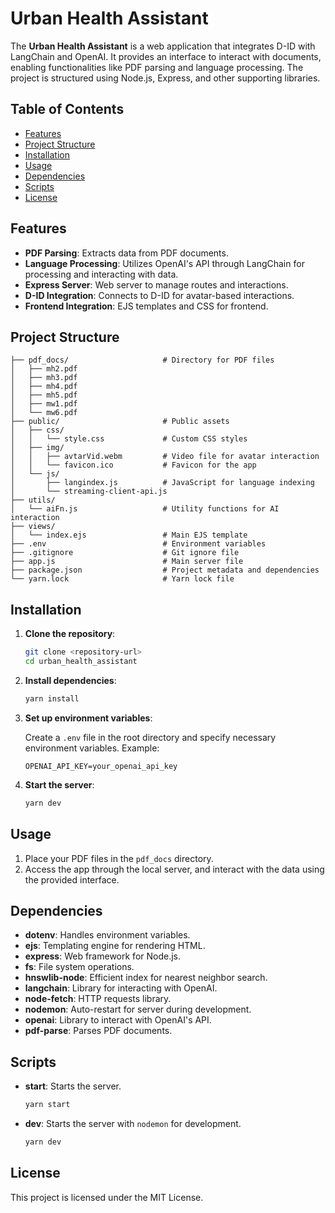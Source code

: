 # Urban Health Assistant

The **Urban Health Assistant** is a web application that integrates D-ID with LangChain and OpenAI. It provides an interface to interact with documents, enabling functionalities like PDF parsing and language processing. The project is structured using Node.js, Express, and other supporting libraries.

## Table of Contents

- [Features](#features)
- [Project Structure](#project-structure)
- [Installation](#installation)
- [Usage](#usage)
- [Dependencies](#dependencies)
- [Scripts](#scripts)
- [License](#license)

## Features

- **PDF Parsing**: Extracts data from PDF documents.
- **Language Processing**: Utilizes OpenAI's API through LangChain for processing and interacting with data.
- **Express Server**: Web server to manage routes and interactions.
- **D-ID Integration**: Connects to D-ID for avatar-based interactions.
- **Frontend Integration**: EJS templates and CSS for frontend.

## Project Structure

```
├── pdf_docs/                     # Directory for PDF files
│   ├── mh2.pdf
│   ├── mh3.pdf
│   ├── mh4.pdf
│   ├── mh5.pdf
│   ├── mw1.pdf
│   └── mw6.pdf
├── public/                       # Public assets
│   ├── css/
│   │   └── style.css             # Custom CSS styles
│   ├── img/
│   │   ├── avtarVid.webm         # Video file for avatar interaction
│   │   └── favicon.ico           # Favicon for the app
│   └── js/
│       ├── langindex.js          # JavaScript for language indexing
│       └── streaming-client-api.js
├── utils/
│   └── aiFn.js                   # Utility functions for AI interaction
├── views/
│   └── index.ejs                 # Main EJS template
├── .env                          # Environment variables
├── .gitignore                    # Git ignore file
├── app.js                        # Main server file
├── package.json                  # Project metadata and dependencies
└── yarn.lock                     # Yarn lock file
```

## Installation

1. **Clone the repository**:

   ```bash
   git clone <repository-url>
   cd urban_health_assistant
   ```

2. **Install dependencies**:

   ```bash
   yarn install
   ```

3. **Set up environment variables**:

   Create a `.env` file in the root directory and specify necessary environment variables. Example:

   ```env
   OPENAI_API_KEY=your_openai_api_key
   ```

4. **Start the server**:

   ```bash
   yarn dev
   ```

## Usage

1. Place your PDF files in the `pdf_docs` directory.
2. Access the app through the local server, and interact with the data using the provided interface.

## Dependencies

- **dotenv**: Handles environment variables.
- **ejs**: Templating engine for rendering HTML.
- **express**: Web framework for Node.js.
- **fs**: File system operations.
- **hnswlib-node**: Efficient index for nearest neighbor search.
- **langchain**: Library for interacting with OpenAI.
- **node-fetch**: HTTP requests library.
- **nodemon**: Auto-restart for server during development.
- **openai**: Library to interact with OpenAI's API.
- **pdf-parse**: Parses PDF documents.

## Scripts

- **start**: Starts the server.

  ```bash
  yarn start
  ```

- **dev**: Starts the server with `nodemon` for development.

  ```bash
  yarn dev
  ```

## License

This project is licensed under the MIT License.
